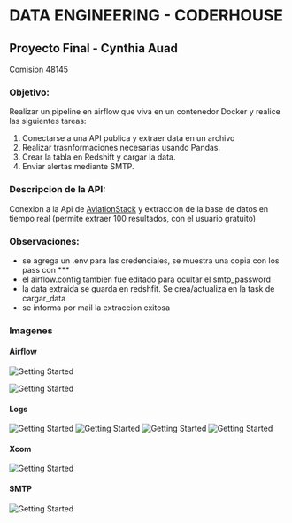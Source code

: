 # DATA ENGINEERING - CODERHOUSE

## Proyecto Final - Cynthia Auad

Comision 48145

### Objetivo:
Realizar un pipeline en airflow que viva en un contenedor Docker y realice las siguientes tareas:
1.   Conectarse a una API publica y extraer data en un archivo 
2.   Realizar trasnformaciones necesarias usando Pandas.
3.   Crear la tabla en Redshift y cargar la data.
4.   Enviar alertas mediante SMTP. 


### Descripcion de la API:

Conexion a la Api de [AviationStack](https://aviationstack.com) y extraccion de la base de datos en tiempo real (permite extraer 100 resultados, con el usuario gratuito)

### Observaciones:

- se agrega un .env para las credenciales, se muestra una copia con los pass con ***
- el airflow.config tambien fue editado para ocultar el smtp_password 
- la data extraida se guarda en redshfit. Se crea/actualiza en la task de cargar_data 
- se informa por mail la extraccion exitosa

### Imagenes 
#### Airflow

![Getting Started](../Logs%20Final/Airflow-Graph.jpg)

![Getting Started](../Logs%20Final/Airflow-Grid.jpg)

#### Logs
![Getting Started](../Logs%20Final/Log%20task1.jpg)
![Getting Started](../Logs%20Final/Log%20task2.jpg)
![Getting Started](../Logs%20Final/Log%20task3.jpg)
![Getting Started](../Logs%20Final/Log%20task4.jpg)

#### Xcom
![Getting Started](../Logs%20Final/Xcom1.jpg)

#### SMTP
![Getting Started](../Logs%20Final/SMTP%20-%20mail%20recibido.jpg)